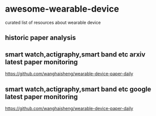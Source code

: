 # awesome-wearable-device
curated list of resources about wearable device


## historic  paper analysis







##  smart watch,actigraphy,smart band etc  arxiv latest paper monitoring

https://github.com/wanghaisheng/wearable-device-paper-daily




##  smart watch,actigraphy,smart band etc  google latest paper monitoring

https://github.com/wanghaisheng/wearable-device-paper-daily

